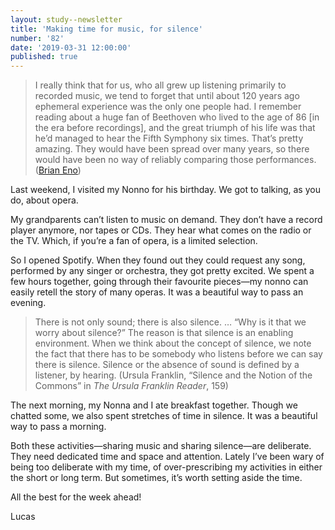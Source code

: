 ```yaml
---
layout: study--newsletter
title: 'Making time for music, for silence'
number: '82'
date: '2019-03-31 12:00:00'
published: true
---
```


> I really think that for us, who all grew up listening primarily to recorded music, we tend to forget that until about 120 years ago ephemeral experience was the only one people had. I remember reading about a huge fan of Beethoven who lived to the age of 86 [in the era before recordings], and the great triumph of his life was that he’d managed to hear the Fifth Symphony six times. That’s pretty amazing. They would have been spread over many years, so there would have been no way of reliably comparing those performances. ([Brian Eno](https://pitchfork.com/features/interview/10023-a-conversation-with-brian-eno-about-ambient-music/))

Last weekend, I visited my Nonno for his birthday. We got to talking, as you do, about opera.

My grandparents can’t listen to music on demand. They don’t have a record player anymore, nor tapes or CDs. They hear what comes on the radio or the TV. Which, if you’re a fan of opera, is a limited selection.

So I opened Spotify. When they found out they could request any song, performed by any singer or orchestra, they got pretty excited. We spent a few hours together, going through their favourite pieces—my nonno can easily retell the story of many operas. It was a beautiful way to pass an evening.

> There is not only sound; there is also silence. … “Why is it that we worry about silence?” The reason is that silence is an enabling environment. When we think about the concept of silence, we note the fact that there has to be somebody who listens before we can say there is silence. Silence or the absence of sound is defined by a listener, by hearing. (Ursula Franklin, “Silence and the Notion of the Commons” in _The Ursula Franklin Reader_, 159)

The next morning, my Nonna and I ate breakfast together. Though we chatted some, we also spent stretches of time in silence. It was a beautiful way to pass a morning.

Both these activities—sharing music and sharing silence—are deliberate. They need dedicated time and space and attention. Lately I’ve been wary of being too deliberate with my time, of over-prescribing my activities in either the short or long term. But sometimes, it’s worth setting aside the time.

All the best for the week ahead!

Lucas
